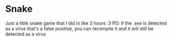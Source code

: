 # Snake
Just a little snake game that I did in like 3 hours :3
PD: if the .exe is detected as a virus that's a false positive, you can recompile it and it will still be detected as a virus

